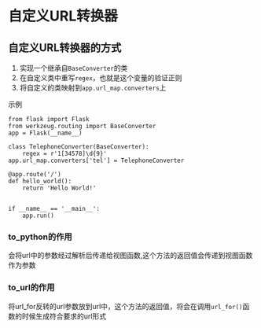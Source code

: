 # 自定义URL转换器
## 自定义URL转换器的方式
1. 实现一个继承自`BaseConverter`的类
2. 在自定义类中重写`regex`，也就是这个变量的验证正则
3. 将自定义的类映射到`app.url_map.converters`上

示例
```
from flask import Flask
from werkzeug.routing import BaseConverter
app = Flask(__name__)

class TelephoneConverter(BaseConverter):
    regex = r'1[34578]\d{9}'
app.url_map.converters['tel'] = TelephoneConverter

@app.route('/')
def hello_world():
    return 'Hello World!'


if __name__ == '__main__':
    app.run()
```
### to_python的作用
会将url中的参数经过解析后传递给视图函数,这个方法的返回值会传递到视图函数作为参数

### to_url的作用
将url_for反转的url参数放到url中，这个方法的返回值，将会在调用`url_for()`函数的时候生成符合要求的url形式
